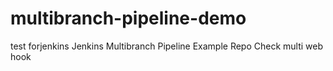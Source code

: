 # multibranch-pipeline-demo
test forjenkins
Jenkins Multibranch Pipeline Example Repo 
Check multi web hook
